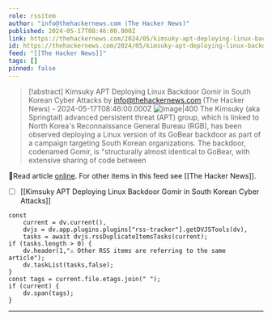 ```yaml
---
role: rssitem
author: "info@thehackernews.com (The Hacker News)"
published: 2024-05-17T08:46:00.000Z
link: https://thehackernews.com/2024/05/kimsuky-apt-deploying-linux-backdoor.html
id: https://thehackernews.com/2024/05/kimsuky-apt-deploying-linux-backdoor.html
feed: "[[The Hacker News]]"
tags: []
pinned: false
---
```


> [!abstract] Kimsuky APT Deploying Linux Backdoor Gomir in South Korean Cyber Attacks by info@thehackernews.com (The Hacker News) - 2024-05-17T08:46:00.000Z
> <span class="rss-image">![image|400](https://blogger.googleusercontent.com/img/b/R29vZ2xl/AVvXsEgKkkd9TlpBH69SJ2A5la8Bres_d4l53vzANAK7W2RVh3HJoJjX9PuIhhtiYhO5YlDnu8RuFrT8bAyj_0DwcjPB4tSIcLglj7N2PGus3G1cYnF29ytBkUvgf_DuGCsD5wc7c9NZ-Y5WoSifZzg5ZcNs2nbhRgepHlfcURgaVUvEu_6OQwZktjWfr-did40B/s1600/linux.png)</span> The&nbsp;Kimsuky&nbsp;(aka Springtail) advanced persistent threat (APT) group, which is linked to North Korea's Reconnaissance General Bureau (RGB), has been observed deploying a Linux version of its GoBear backdoor as part of a campaign targeting South Korean organizations.
> The backdoor, codenamed&nbsp;Gomir, is "structurally almost identical to GoBear, with extensive sharing of code between

🔗Read article [online](https://thehackernews.com/2024/05/kimsuky-apt-deploying-linux-backdoor.html). For other items in this feed see [[The Hacker News]].

- [ ] [[Kimsuky APT Deploying Linux Backdoor Gomir in South Korean Cyber Attacks]]

~~~dataviewjs
const
    current = dv.current(),
	dvjs = dv.app.plugins.plugins["rss-tracker"].getDVJSTools(dv),
	tasks = await dvjs.rssDuplicateItemsTasks(current);
if (tasks.length > 0) {
	dv.header(1,"⚠ Other RSS items are referring to the same article");
    dv.taskList(tasks,false);
}
const tags = current.file.etags.join(" ");
if (current) {
	dv.span(tags);
}
~~~

- - -

